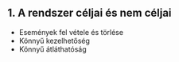 ## 1. A rendszer céljai és nem céljai
 - Események fel vétele és törlése 
 - Könnyű kezelhetőség
 - Könnyű átláthatóság

